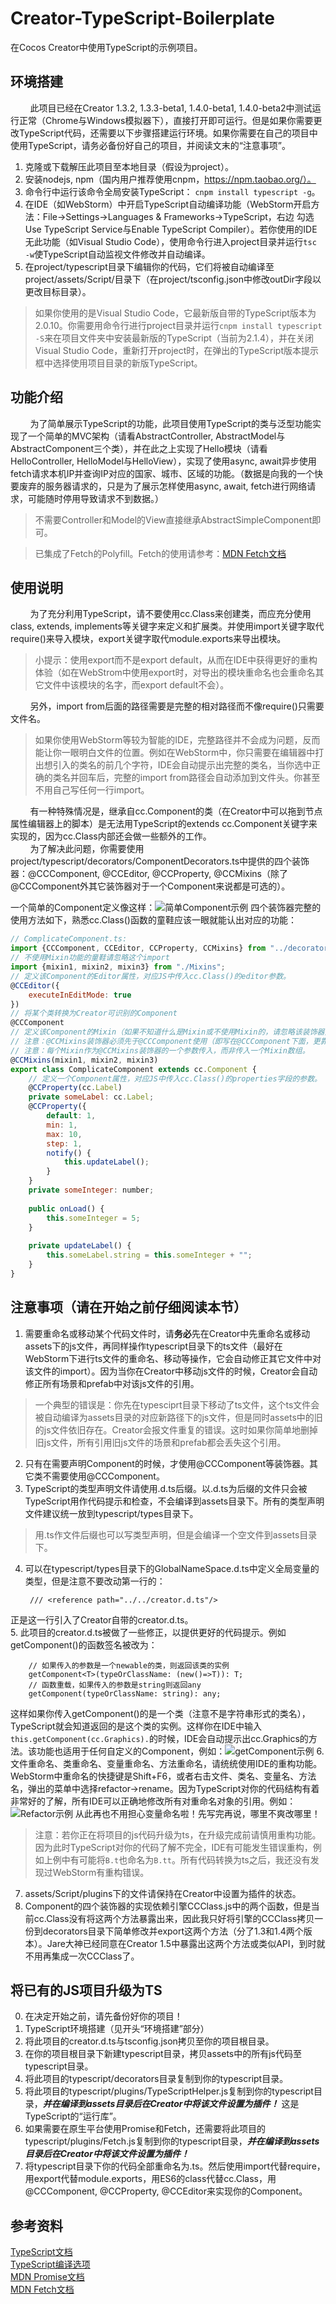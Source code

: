 # Creator-TypeScript-Boilerplate
在Cocos Creator中使用TypeScript的示例项目。
## 环境搭建  
&nbsp;&nbsp;&nbsp;&nbsp;&nbsp;&nbsp;&nbsp;&nbsp;此项目已经在Creator 1.3.2, 1.3.3-beta1, 1.4.0-beta1, 1.4.0-beta2中测试运行正常（Chrome与Windows模拟器下），直接打开即可运行。但是如果你需要更改TypeScript代码，还需要以下步骤搭建运行环境。如果你需要在自己的项目中使用TypeScript，请务必备份好自己的项目，并阅读文末的“注意事项”。  
  1. 克隆或下载解压此项目至本地目录（假设为project）。  
  2. 安装nodejs, npm（国内用户推荐使用cnpm，https://npm.taobao.org/）。  
  3. 命令行中运行该命令全局安装TypeScript： `cnpm install typescript -g`。  
  4. 在IDE（如WebStorm）中开启TypeScript自动编译功能（WebStorm开启方法：File->Settings->Languages & Frameworks->TypeScript，右边 勾选Use TypeScript Service与Enable TypeScript Compiler）。若你使用的IDE无此功能（如Visual Studio Code），使用命令行进入project目录并运行`tsc -w`使TypeScript自动监视文件修改并自动编译。  
  5. 在project/typescript目录下编辑你的代码，它们将被自动编译至project/assets/Script/目录下（在project/tsconfig.json中修改outDir字段以更改目标目录）。  
  
> 如果你使用的是Visual Studio Code，它最新版自带的TypeScript版本为2.0.10。你需要用命令行进行project目录并运行`cnpm install typescript -S`来在项目文件夹中安装最新版的TypeScript（当前为2.1.4），并在关闭Visual Studio Code，重新打开project时，在弹出的TypeScript版本提示框中选择使用项目目录的新版TypeScript。  

## 功能介绍
&nbsp;&nbsp;&nbsp;&nbsp;&nbsp;&nbsp;&nbsp;&nbsp;为了简单展示TypeScript的功能，此项目使用TypeScript的类与泛型功能实现了一个简单的MVC架构（请看AbstractController, AbstractModel与AbstractComponent三个类），并在此之上实现了Hello模块（请看HelloController, HelloModel与HelloView），实现了使用async, await异步使用fetch请求本机IP并查询IP对应的国家、城市、区域的功能。（数据是向我的一个快要废弃的服务器请求的，只是为了展示怎样使用async, await, fetch进行网络请求，可能随时停用导致请求不到数据。）
>不需要Controller和Model的View直接继承AbstractSimpleComponent即可。 

>已集成了Fetch的Polyfill。Fetch的使用请参考：[MDN Fetch文档](https://developer.mozilla.org/zh-CN/docs/Web/API/Fetch_API/Using_Fetch)  

## 使用说明
&nbsp;&nbsp;&nbsp;&nbsp;&nbsp;&nbsp;&nbsp;&nbsp;为了充分利用TypeScript，请不要使用cc.Class来创建类，而应充分使用class, extends, implements等关键字来定义和扩展类。并使用import关键字取代require()来导入模块，export关键字取代module.exports来导出模块。  
>小提示：使用export而不是export default，从而在IDE中获得更好的重构体验（如在WebStrom中使用export时，对导出的模块重命名也会重命名其它文件中该模块的名字，而export default不会）。  

&nbsp;&nbsp;&nbsp;&nbsp;&nbsp;&nbsp;&nbsp;&nbsp;另外，import from后面的路径需要是完整的相对路径而不像require()只需要文件名。  
>如果你使用WebStorm等较为智能的IDE，完整路径并不会成为问题，反而能让你一眼明白文件的位置。例如在WebStorm中，你只需要在编辑器中打出想引入的类名的前几个字符，IDE会自动提示出完整的类名，当你选中正确的类名并回车后，完整的import from路径会自动添加到文件头。你甚至不用自己写任何一行import。  

&nbsp;&nbsp;&nbsp;&nbsp;&nbsp;&nbsp;&nbsp;&nbsp;有一种特殊情况是，继承自cc.Component的类（在Creator中可以拖到节点属性编辑器上的脚本）是无法用TypeScript的extends cc.Component关键字来实现的，因为cc.Class内部还会做一些额外的工作。  
&nbsp;&nbsp;&nbsp;&nbsp;&nbsp;&nbsp;&nbsp;&nbsp;为了解决此问题，你需要使用project/typescript/decorators/ComponentDecorators.ts中提供的四个装饰器：@CCComponent, @CCEditor, @CCProperty, @CCMixins（除了@CCComponent外其它装饰器对于一个Component来说都是可选的）。  

一个简单的Component定义像这样：![简单Component示例](http://forum.cocos.com//uploads/default/original/2X/5/54eb817d45a898229c686cf903e610f122f72814.gif)
四个装饰器完整的使用方法如下，熟悉cc.Class()函数的童鞋应该一眼就能认出对应的功能：  
```js
// ComplicateComponent.ts:
import {CCComponent, CCEditor, CCProperty, CCMixins} from "../decorators/ComponentDecorators";
// 不使用Mixin功能的童鞋请忽略这个import
import {mixin1, mixin2, mixin3} from "./Mixins";
// 定义该Component的Editor属性，对应JS中传入cc.Class()的editor参数。
@CCEditor({
    executeInEditMode: true
})
// 将某个类转换为Creator可识别的Component
@CCComponent
// 定义该Component的Mixin（如果不知道什么是Mixin或不使用Mixin的，请忽略该装饰器）。
// 注意：@CCMixins装饰器必须先于@CCComponent使用（即写在@CCComponent下面，更靠近类的定义的地方）。
// 注意：每个Mixin作为@CCMixins装饰器的一个参数传入，而非传入一个Mixin数组。
@CCMixins(mixin1, mixin2, mixin3)
export class ComplicateComponent extends cc.Component {
    // 定义一个Component属性，对应JS中传入cc.Class()的properties字段的参数。
    @CCProperty(cc.Label)
    private someLabel: cc.Label;
    @CCProperty({
        default: 1,
        min: 1,
        max: 10,
        step: 1,
        notify() {
            this.updateLabel();
        }
    }
    private someInteger: number;
    
    public onLoad() {
        this.someInteger = 5;
    }
    
    private updateLabel() {
        this.someLabel.string = this.someInteger + "";
    }
}
```

## 注意事项（请在开始之前仔细阅读本节）  
1. 需要重命名或移动某个代码文件时，请**务必**先在Creator中先重命名或移动assets下的js文件，再同样操作typescript目录下的ts文件（最好在WebStorm下进行ts文件的重命名、移动等操作，它会自动修正其它文件中对该文件的import）。因为当你在Creator中移动js文件的时候，Creator会自动修正所有场景和prefab中对该js文件的引用。  
 >一个典型的错误是：你先在typesciprt目录下移动了ts文件，这个ts文件会被自动编译为assets目录的对应新路径下的js文件，但是同时assets中的旧的js文件依旧存在。Creator会报文件重复的错误。这时如果你简单地删掉旧js文件，所有引用旧js文件的场景和prefab都会丢失这个引用。  

2. 只有在需要声明Component的时候，才使用@CCComponent等装饰器。其它类不需要使用@CCComponent。
3. TypeScript的类型声明文件请使用.d.ts后缀。以.d.ts为后缀的文件只会被TypeScript用作代码提示和检查，不会编译到assets目录下。所有的类型声明文件建议统一放到typescript/types目录下。

 >用.ts作文件后缀也可以写类型声明，但是会编译一个空文件到assets目录下。  
 
4. 可以在typescript/types目录下的GlobalNameSpace.d.ts中定义全局变量的类型，但是注意不要改动第一行的：  

        /// <reference path="../../creator.d.ts"/>
正是这一行引入了Creator自带的creator.d.ts。  
5. 此项目的creator.d.ts被做了一些修正，以提供更好的代码提示。例如getComponent()的函数签名被改为：  

        // 如果传入的参数是一个newable的类，则返回该类的实例
        getComponent<T>(typeOrClassName: (new()=>T)): T;
        // 函数重载，如果传入的参数是string则返回any
        getComponent(typeOrClassName: string): any;
 这样如果你传入getComponent()的是一个类（注意不是字符串形式的类名），TypeScript就会知道返回的是这个类的实例。这样你在IDE中输入`this.getComponent(cc.Graphics).`的时候，IDE会自动提示出cc.Graphics的方法。该功能也适用于任何自定义的Component，例如：![getComponent示例](http://forum.cocos.com/uploads/default/original/2X/b/b855b64b4957fe865234a3103f3d5b9772e95542.gif)
6. 文件重命名、类重命名、变量重命名、方法重命名，请统统使用IDE的重构功能。WebStorm中重命名的快捷键是Shift+F6，或者右击文件、类名、变量名、方法名，弹出的菜单中选择refactor->rename。因为TypeScript对你的代码结构有着非常好的了解，所有IDE可以正确地修改所有对重命名对象的引用。例如：![Refactor示例](http://forum.cocos.com/uploads/default/original/2X/c/c48fc71257f6e59c07110b1768af184580de736e.gif)
从此再也不用担心变量命名啦！先写完再说，哪里不爽改哪里！  
> 注意：若你正在将项目的js代码升级为ts，在升级完成前请慎用重构功能。因为此时TypeScript对你的代码了解不完全，IDE有可能发生错误重构，例如上例中有可能将`B.t`也命名为`B.tt`。所有代码转换为ts之后，我还没有发现过WebStorm有重构错误。  

7. assets/Script/plugins下的文件请保持在Creator中设置为插件的状态。  
8. Component的四个装饰器的实现依赖引擎CCClass.js中的两个函数，但是当前cc.Class没有将这两个方法暴露出来，因此我只好将引擎的CCClass拷贝一份到decorators目录下简单修改并export这两个方法（分了1.3和1.4两个版本）。Jare大神已经同意在Creator 1.5中暴露出这两个方法或类似API，到时就不用再集成一次CCClass了。

## 将已有的JS项目升级为TS  
0. 在决定开始之前，请先备份好你的项目！  
1. TypeScript环境搭建（见开头“环境搭建”部分）  
2. 将此项目的creator.d.ts与tsconfig.json拷贝至你的项目根目录。  
3. 在你的项目根目录下新建typescript目录，拷贝assets中的所有js代码至typescript目录。  
4. 将此项目的typescript/decorators目录复制到你的typescript目录。  
5. 将此项目的typescript/plugins/TypeScriptHelper.js复制到你的typescript目录，***并在编译到assets目录后在Creator中将该文件设置为插件！*** 这是TypeScript的“运行库”。  
6. 如果需要在原生平台使用Promise和Fetch，还需要将此项目的typescript/plugins/Fetch.js复制到你的typescript目录，***并在编译到assets目录后在Creator中将该文件设置为插件！***  
7. 将typescript目录下你的代码全部重命名为.ts。然后使用import代替require，用export代替module.exports，用ES6的class代替cc.Class，用@CCComponent, @CCProperty, @CCEditor来实现你的Component。  

## 参考资料  
[TypeScript文档](http://tslang.cn/docs/handbook/basic-types.html)  
[TypeScript编译选项](http://tslang.cn/docs/handbook/compiler-options.html)  
[MDN Promise文档](https://developer.mozilla.org/zh-CN/docs/Web/JavaScript/Reference/Global_Objects/Promise)  
[MDN Fetch文档](https://developer.mozilla.org/zh-CN/docs/Web/API/Fetch_API/Using_Fetch)
